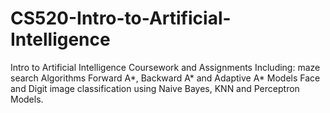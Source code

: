 # CS520-Intro-to-Artificial-Intelligence
Intro to Artificial Intelligence Coursework and Assignments Including:
maze search Algorithms Forward A*, Backward A* and Adaptive A* Models
Face and Digit image classification using Naive Bayes, KNN and Perceptron Models.
